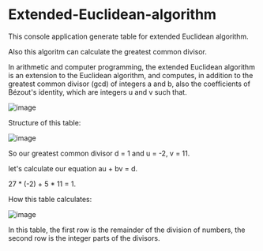 # Extended-Euclidean-algorithm
This console application generate table for extended Euclidean algorithm.

Also this algoritm can calculate the greatest common divisor.

In arithmetic and computer programming, the extended Euclidean algorithm is an extension to the Euclidean algorithm, and computes, in addition to the greatest common divisor (gcd) of integers a and b, also the coefficients of Bézout's identity, which are integers u and v such that.

![image](https://user-images.githubusercontent.com/106281054/170533482-82270ebb-bebc-490f-8e4d-835faee28227.png)

Structure of this table:

![image](https://user-images.githubusercontent.com/106281054/170527361-04eac230-4eea-4212-abbd-10e49cea0e32.png)

So our greatest common divisor d = 1 and u = -2, v = 11.

let's calculate our equation au + bv = d.

27 * (-2) + 5 * 11 = 1.

How this table calculates:

![image](https://user-images.githubusercontent.com/106281054/170532670-3521cfa2-d4dd-40b1-a4bd-a637545fd230.png)

In this table, the first row is the remainder of the division of numbers, the second row is the integer parts of the divisors.

